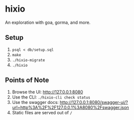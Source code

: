# hixio
An exploration with goa, gorma, and more.

## Setup
1. `psql < db/setup.sql`
1. `make`
1. `./hixio-migrate`
1. `./hixio`

## Points of Note
1. Browse the UI: http://127.0.0.1:8080
1. Use the CLI: `./hixio-cli check status`
1. Use the swagger docs: http://127.0.0.1:8080/swagger-ui/?url=http%3A%2F%2F127.0.0.1%3A8080%2Fswagger.json
1. Static files are served out of `/`

